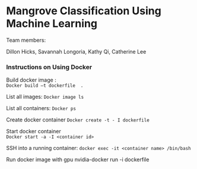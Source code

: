 # Mangrove Classification Using Machine Learning 

Team members:

Dillon Hicks, Savannah Longoria, Kathy Qi, Catherine Lee

### Instructions on Using Docker 

Build docker image :  
`Docker build –t dockerfile  .`   

List all images: 
`Docker image ls` 

List all containers: 
`Docker ps`

Create docker container 
`Docker create -t - I dockerfile`

Start docker container  
`Docker start -a -I <container id>`

SSH into a running container:
`docker exec -it <container name> /bin/bash`
 
Run docker image with gpu
nvidia-docker run -i dockerfile
